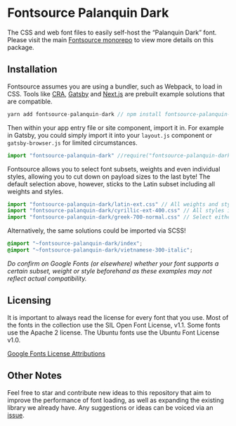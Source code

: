 # Fontsource Palanquin Dark

The CSS and web font files to easily self-host the “Palanquin Dark” font. Please visit the main [Fontsource monorepo](https://github.com/DecliningLotus/fontsource) to view more details on this package.

## Installation

Fontsource assumes you are using a bundler, such as Webpack, to load in CSS. Tools like [CRA](https://create-react-app.dev/), [Gatsby](https://www.gatsbyjs.org/) and [Next.js](https://nextjs.org/) are prebuilt example solutions that are compatible.

```javascript
yarn add fontsource-palanquin-dark // npm install fontsource-palanquin-dark
```

Then within your app entry file or site component, import it in. For example in Gatsby, you could simply import it into your `layout.js` component or `gatsby-browser.js` for limited circumstances.

```javascript
import "fontsource-palanquin-dark" //require("fontsource-palanquin-dark")
```

Fontsource allows you to select font subsets, weights and even individual styles, allowing you to cut down on payload sizes to the last byte! The default selection above, however, sticks to the Latin subset including all weights and styles.

```javascript
import "fontsource-palanquin-dark/latin-ext.css" // All weights and styles included.
import "fontsource-palanquin-dark/cyrillic-ext-400.css" // All styles included.
import "fontsource-palanquin-dark/greek-700-normal.css" // Select either normal or italic.
```

Alternatively, the same solutions could be imported via SCSS!

```scss
@import "~fontsource-palanquin-dark/index";
@import "~fontsource-palanquin-dark/vietnamese-300-italic";
```

_Do confirm on Google Fonts (or elsewhere) whether your font supports a certain subset, weight or style beforehand as these examples may not reflect actual compatibility._

## Licensing 

It is important to always read the license for every font that you use.
Most of the fonts in the collection use the SIL Open Font License, v1.1. Some fonts use the Apache 2 license. The Ubuntu fonts use the Ubuntu Font License v1.0.

[Google Fonts License Attributions](https://fonts.google.com/attribution)

## Other Notes

Feel free to star and contribute new ideas to this repository that aim to improve the performance of font loading, as well as expanding the existing library we already have. Any suggestions or ideas can be voiced via an [issue](https://github.com/DecliningLotus/fontsource/issues).

